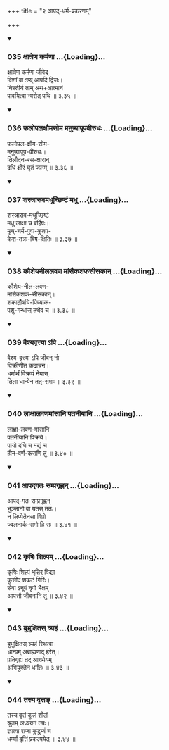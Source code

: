 +++
title = "२ आपद्-धर्म-प्रकरणम्"

+++

<div class="js_include" includetitle="true" newlevelforh1="3" unfilled url="/kalpAntaram/smRtiH/yAjJNavalkyaH/mUlam/03_prAyashchittam/2_Apad-dharma-prakaraNam/035_xAtreNa_karmaNA.md">
<details open><summary><h3>035 क्षात्रेण कर्मणा ...{Loading}...</h3></summary>

क्षात्रेण कर्मणा जीवेद्  
विशां वा ऽप्य् आपदि द्विजः।  
निस्तीर्य ताम् अथ+आत्मानं  
पावयित्वा न्यसेत् पथि  ॥ ३.३५ ॥
</details>
</div>
<div class="js_include" includetitle="true" newlevelforh1="3" unfilled url="/kalpAntaram/smRtiH/yAjJNavalkyaH/mUlam/03_prAyashchittam/2_Apad-dharma-prakaraNam/036_phalopalaxaumasoma_manuShyApUpavIrudhaH.md">
<details open><summary><h3>036 फलोपलक्षौमसोम मनुष्यापूपवीरुधः ...{Loading}...</h3></summary>

फलोपल-क्षौम-सोम-  
मनुष्यापूप-वीरुधः।  
तिलौदन-रस-क्षारान्  
दधि क्षीरं घृतं जलम्  ॥ ३.३६ ॥
</details>
</div>
<div class="js_include" includetitle="true" newlevelforh1="3" unfilled url="/kalpAntaram/smRtiH/yAjJNavalkyaH/mUlam/03_prAyashchittam/2_Apad-dharma-prakaraNam/037_shastrAsavamadhUchChiShTaM_madhu.md">
<details open><summary><h3>037 शस्त्रासवमधूच्छिष्टं मधु ...{Loading}...</h3></summary>

शस्त्रासव-मधूच्छिष्टं  
मधु लाक्षा च बर्हिषः।  
मृच्-चर्म-पुष्प-कुतप-  
केश-तक्र-विष-क्षितिः  ॥ ३.३७ ॥
</details>
</div>
<div class="js_include" includetitle="true" newlevelforh1="3" unfilled url="/kalpAntaram/smRtiH/yAjJNavalkyaH/mUlam/03_prAyashchittam/2_Apad-dharma-prakaraNam/038_kausheyanIlalavaNa_mAMsaikashaphasIsakAn.md">
<details open><summary><h3>038 कौशेयनीललवण मांसैकशफसीसकान् ...{Loading}...</h3></summary>

कौशेय-नील-लवण-  
मांसैकशफ-सीसकान्।  
शकार्द्रौषधि-पिण्याक-  
पशु-गन्धांस् तथैव च  ॥ ३.३८ ॥
</details>
</div>
<div class="js_include" includetitle="true" newlevelforh1="3" unfilled url="/kalpAntaram/smRtiH/yAjJNavalkyaH/mUlam/03_prAyashchittam/2_Apad-dharma-prakaraNam/039_vaishyavRttyA.api.md">
<details open><summary><h3>039 वैश्यवृत्त्या ऽपि ...{Loading}...</h3></summary>

वैश्य-वृत्त्या ऽपि जीवन् नो  
विक्रीणीत कदाचन।  
धर्मार्थं विक्रयं नेयास्  
तिला धान्येन तत्-समाः  ॥ ३.३९ ॥
</details>
</div>
<div class="js_include" includetitle="true" newlevelforh1="3" unfilled url="/kalpAntaram/smRtiH/yAjJNavalkyaH/mUlam/03_prAyashchittam/2_Apad-dharma-prakaraNam/040_lAxAlavaNamAMsAni_patanIyAni.md">
<details open><summary><h3>040 लाक्षालवणमांसानि पतनीयानि ...{Loading}...</h3></summary>

लाक्षा-लवण-मांसानि  
पतनीयानि विक्रये।  
पायो दधि च मद्यं च  
हीन-वर्ण-कराणि तु  ॥ ३.४० ॥
</details>
</div>
<div class="js_include" includetitle="true" newlevelforh1="3" unfilled url="/kalpAntaram/smRtiH/yAjJNavalkyaH/mUlam/03_prAyashchittam/2_Apad-dharma-prakaraNam/041_ApadgataH_sampragRhNan.md">
<details open><summary><h3>041 आपद्गतः सम्प्रगृह्णन् ...{Loading}...</h3></summary>

आपद्-गतः सम्प्रगृह्णन्  
भुञ्जानो वा यतस् ततः।  
न लिप्येतैनसा विप्रो  
ज्वलनार्क-समो हि सः  ॥ ३.४१ ॥
</details>
</div>
<div class="js_include" includetitle="true" newlevelforh1="3" unfilled url="/kalpAntaram/smRtiH/yAjJNavalkyaH/mUlam/03_prAyashchittam/2_Apad-dharma-prakaraNam/042_kRShiH_shilpam.md">
<details open><summary><h3>042 कृषिः शिल्पम् ...{Loading}...</h3></summary>

कृषिः शिल्पं भृतिर् विद्या  
कुसीदं शकटं गिरिः।  
सेवा ऽनूपं नृपो भैक्षम्  
आपत्तौ जीवनानि तु  ॥ ३.४२ ॥
</details>
</div>
<div class="js_include" includetitle="true" newlevelforh1="3" unfilled url="/kalpAntaram/smRtiH/yAjJNavalkyaH/mUlam/03_prAyashchittam/2_Apad-dharma-prakaraNam/043_bubhuxitas_tryahaM.md">
<details open><summary><h3>043 बुभुक्षितस् त्र्यहं ...{Loading}...</h3></summary>

बुभुक्षितस् त्र्यहं स्थित्वा  
धान्यम् अब्राह्मणाद् हरेत्।  
प्रतिगृह्य तद् आख्येयम्  
अभियुक्तेन धर्मतः  ॥ ३.४३ ॥
</details>
</div>
<div class="js_include" includetitle="true" newlevelforh1="3" unfilled url="/kalpAntaram/smRtiH/yAjJNavalkyaH/mUlam/03_prAyashchittam/2_Apad-dharma-prakaraNam/044_tasya_vRtta~N.md">
<details open><summary><h3>044 तस्य वृत्तङ् ...{Loading}...</h3></summary>

तस्य वृत्तं कुलं शीलं  
श्रुतम् अध्ययनं तपः।  
ज्ञात्वा राजा कुटुम्बं च  
धर्म्यां वृत्तिं प्रकल्पयेत्  ॥ ३.४४ ॥
</details>
</div>
